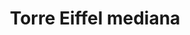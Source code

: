 ---
title: Torre Eiffel mediana
date: 
draft: false

# descripcion
description : Torre Eiffel mediana

materials: Plata 925

color: Plateado

dimensions: 1cm x 2cm

code: 02-14-0182

type: "Dijes"

categories: []

price: $1.600,00

# Images
# first image will be shown in the product page
images:
  # - image: "images/path_to_image"
  # La ubicacion de las imagenes es imagenes/Dijes/Dijes.Plata/02-14-0182-torre-eiffel-mediana
  - image: "./images/dijes/plata/02-14-0182-torre-eiffel-mediana.JPG"
---
